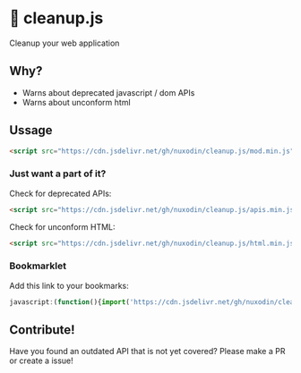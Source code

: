 # 🚮 cleanup.js
Cleanup your web application

## Why?

- Warns about deprecated javascript / dom APIs
- Warns about unconform html

## Ussage

```html
<script src="https://cdn.jsdelivr.net/gh/nuxodin/cleanup.js/mod.min.js"></script>
```

### Just want a part of it?


Check for deprecated APIs:
```html
<script src="https://cdn.jsdelivr.net/gh/nuxodin/cleanup.js/apis.min.js"></script>
```

Check for unconform HTML:
```html
<script src="https://cdn.jsdelivr.net/gh/nuxodin/cleanup.js/html.min.js"></script>
```

### Bookmarklet
Add this link to your bookmarks:
```js
javascript:(function(){import('https://cdn.jsdelivr.net/gh/nuxodin/cleanup.js/mod.min.js');})();
```

## Contribute!
Have you found an outdated API that is not yet covered?
Please make a PR or create a issue!
